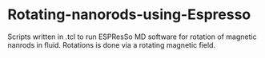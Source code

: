 # Rotating-nanorods-using-Espresso
Scripts written in .tcl to run ESPResSo MD software for rotation of magnetic nanrods in fluid. Rotations is done via a rotating magnetic field.
